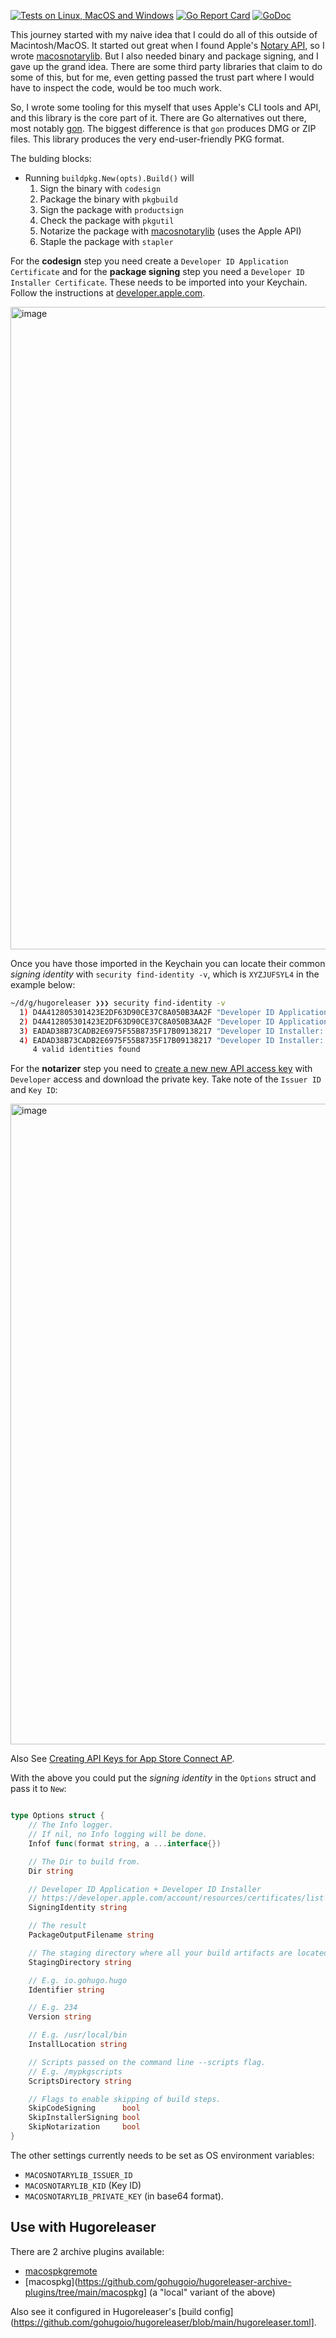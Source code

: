 [![Tests on Linux, MacOS and Windows](https://github.com/bep/buildpkg/workflows/Test/badge.svg)](https://github.com/bep/buildpkg/actions?query=workflow:Test)
[![Go Report Card](https://goreportcard.com/badge/github.com/bep/buildpkg)](https://goreportcard.com/report/github.com/bep/buildpkg)
[![GoDoc](https://godoc.org/github.com/bep/buildpkg?status.svg)](https://godoc.org/github.com/bep/buildpkg)

This journey started with my naive idea that I could do all of this outside of Macintosh/MacOS. It started out great when I found Apple's [Notary API](https://developer.apple.com/documentation/notaryapi), so I wrote [macosnotarylib](https://github.com/bep/macosnotarylib). But I also needed binary and package signing, and I gave up the grand idea. There are some third party libraries that claim to do some of this, but for me, even getting passed the trust part where I would have to inspect the code, would be too much work.

So, I wrote some tooling for this myself that uses Apple's CLI tools and API, and this library is the core part of it. There are Go alternatives out there, most notably [gon](https://github.com/mitchellh/gon). The biggest difference is that `gon` produces DMG or ZIP files. This library produces the very end-user-friendly PKG format.

The bulding blocks:

* Running `buildpkg.New(opts).Build()` will
    1. Sign the binary with `codesign`
    1. Package the binary with `pkgbuild`
    1. Sign the package with `productsign`
    1. Check the package with `pkgutil`
    1. Notarize the package with [macosnotarylib](https://github.com/bep/macosnotarylib) (uses the Apple API)
    1. Staple the package with `stapler`

For the **codesign** step you need create a `Developer ID Application Certificate` and for the **package signing** step you need a `Developer ID Installer Certificate`. These needs to be imported into your Keychain. Follow the instructions at [developer.apple.com](https://developer.apple.com/account/resources/certificates/list).

<img width="1028" alt="image" src="https://user-images.githubusercontent.com/394382/189410218-cab4cbf9-4f82-4f4b-ab0a-f19eb90e9c20.png">

Once you have those imported in the Keychain you can locate their common _signing identity_ with `security find-identity -v`, which is `XYZJUFSYL4` in the example below:

```bash
~/d/g/hugoreleaser ❯❯❯ security find-identity -v
  1) D4A412805301423E2DF63D90CE37C8A050B3AA2F "Developer ID Application: Bjørn Erik Pedersen (XYZJUFSYL4)"
  2) D4A412805301423E2DF63D90CE37C8A050B3AA2F "Developer ID Application: Bjørn Erik Pedersen (XYZJUFSYL4)"
  3) EADAD38B73CADB2E6975F55B8735F17B09138217 "Developer ID Installer: Bjørn Erik Pedersen (XYZJUFSYL4)"
  4) EADAD38B73CADB2E6975F55B8735F17B09138217 "Developer ID Installer: Bjørn Erik Pedersen (XYZJUFSYL4)"
     4 valid identities found
```

For the **notarizer** step you need to [create a new new API access key](https://appstoreconnect.apple.com/access/api) with `Developer` access and download the private key. Take note of the `Issuer ID` and `Key ID`:

<img width="1025" alt="image" src="https://user-images.githubusercontent.com/394382/189411457-d0ecf2f8-5457-45ad-ae0c-bd48fd48ab5a.png">

Also See [Creating API Keys for App Store Connect AP](https://developer.apple.com/documentation/appstoreconnectapi/creating_api_keys_for_app_store_connect_api).

With the above you could put the _signing identity_ in the `Options` struct and pass it to `New`:

```go

type Options struct {
	// The Info logger.
	// If nil, no Info logging will be done.
	Infof func(format string, a ...interface{})

	// The Dir to build from.
	Dir string

	// Developer ID Application + Developer ID Installer
	// https://developer.apple.com/account/resources/certificates/list
	SigningIdentity string

	// The result
	PackageOutputFilename string

	// The staging directory where all your build artifacts are located.
	StagingDirectory string

	// E.g. io.gohugo.hugo
	Identifier string

	// E.g. 234
	Version string

	// E.g. /usr/local/bin
	InstallLocation string

	// Scripts passed on the command line --scripts flag.
	// E.g. /mypkgscripts
	ScriptsDirectory string

	// Flags to enable skipping of build steps.
	SkipCodeSigning      bool
	SkipInstallerSigning bool
	SkipNotarization     bool
}
```

The other settings currently needs to be set as OS environment variables:

*  `MACOSNOTARYLIB_ISSUER_ID`
*  `MACOSNOTARYLIB_KID` (Key ID)
*  `MACOSNOTARYLIB_PRIVATE_KEY` (in base64 format).

## Use with Hugoreleaser

There are 2 archive plugins available:

* [macospkgremote](https://github.com/gohugoio/hugoreleaser-archive-plugins/tree/main/macospkgremote)
* [macospkg](https://github.com/gohugoio/hugoreleaser-archive-plugins/tree/main/macospkg] (a "local" variant of the above)

Also see it configured in Hugoreleaser's [build config](https://github.com/gohugoio/hugoreleaser/blob/main/hugoreleaser.toml].
